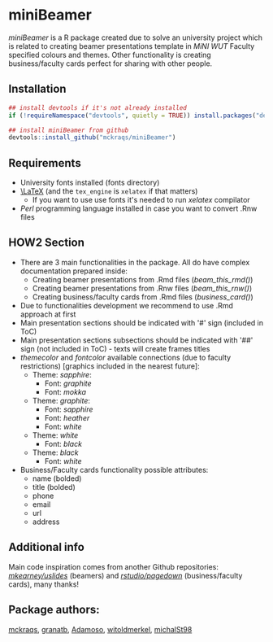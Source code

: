 # miniBeamer
*miniBeamer* is a R package created due to solve an university project which is related to creating beamer presentations template in *MiNI WUT* Faculty specified colours and themes. Other functionality is creating business/faculty cards perfect for sharing with other people.

## Installation

``` r
## install devtools if it's not already installed
if (!requireNamespace("devtools", quietly = TRUE)) install.packages("devtools")

## install miniBeamer from github
devtools::install_github("mckraqs/miniBeamer")
```

## Requirements
* University fonts installed (fonts directory)
* [\\LaTeX](https://www.latex-project.org/get/) (and the `tex_engine` is `xelatex` if that matters)
   * If you want to use use fonts it's needed to run *xelatex* compilator
* *Perl* programming language installed in case you want to convert .Rnw files

## HOW2 Section

* There are 3 main functionalities in the package. All do have complex documentation prepared inside:
    * Creating beamer presentations from .Rmd files (*beam_this_rmd()*)
    * Creating beamer presentations from .Rnw files (*beam_this_rnw()*)
    * Creating business/faculty cards from .Rmd files (*business_card()*)
* Due to functionalities development we recommend to use .Rmd approach at first
* Main presentation sections should be indicated with '#' sign (included in ToC)
* Main presentation sections subsections should be indicated with '##' sign (not included in ToC) - texts will create frames titles
* *themecolor* and *fontcolor* available connections (due to faculty restrictions) [graphics included in the nearest future]:
    * Theme: *sapphire*:
        * Font: *graphite*
        * Font: *mokka*
    * Theme: *graphite*:
        * Font: *sapphire*
        * Font: *heather*
        * Font: *white*
    * Theme: *white*
        * Font: *black*
    * Theme: *black*
        * Font: *white*
* Business/Faculty cards functionality possible attributes:
    * name (bolded)
    * title (bolded)
    * phone
    * email
    * url
    * address

## Additional info
Main code inspiration comes from another Github repositories: [*mkearney/uslides*](https://github.com/mkearney/uslides) (beamers) and [*rstudio/pagedown*](https://github.com/rstudio/pagedown) (business/faculty cards), many thanks!

## Package authors:
[mckraqs](https://github.com/mckraqs), [granatb](https://github.com/granatb), [Adamoso](https://github.com/Adamoso), [witoldmerkel](https://github.com/witoldmerkel), [michalSt98](https://github.com/michalSt98)
